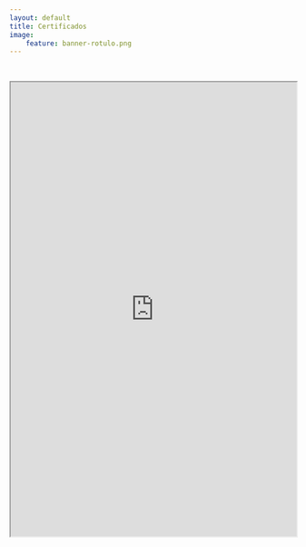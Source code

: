 ```yaml
---
layout: default
title: Certificados
image:
    feature: banner-rotulo.png
---
```


<iframe src="https://drive.google.com/file/d/1CNL52uxOXPWh6sXzpZ2IdETpcWbOYngq/preview" width="100%" height="800px"  allow="autoplay" style="margin-top: 30px;"></iframe>